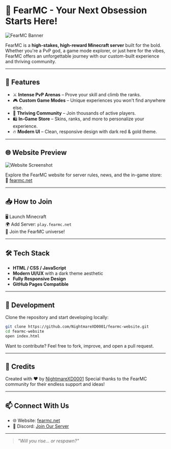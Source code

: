 # 🌌 FearMC - Your Next Obsession Starts Here!

![FearMC Banner](https://fearmc.net/logo.png)

FearMC is a **high-stakes, high-reward Minecraft server** built for the bold. Whether you're a PvP god, a game mode explorer, or just here for the vibes, FearMC offers an unforgettable journey with our custom-built experience and thriving community.

---

## 🚀 Features

- ⚔️ **Intense PvP Arenas** – Prove your skill and climb the ranks.
- 🎮 **Custom Game Modes** – Unique experiences you won't find anywhere else.
- 👑 **Thriving Community** – Join thousands of active players.
- 🛍️ **In-Game Store** – Skins, ranks, and more to personalize your experience.
- 🔥 **Modern UI** – Clean, responsive design with dark red & gold theme.

---

## 🌐 Website Preview

![Website Screenshot]([https://user-images.githubusercontent.com/your-screenshot-link.png](https://media.discordapp.net/attachments/1093028009436524576/1370686266303320214/image.png?ex=68206690&is=681f1510&hm=24fa3ebb6f5fc0ed4ba6953a3f26153e020e24db530bd2f47eda55ab86fe3e8d&=&format=webp&quality=lossless&width=807&height=544))

Explore the FearMC website for server rules, news, and the in-game store:
🔗 [fearmc.net](https://fearmc.net)

---

## 📥 How to Join

🖥️ Launch Minecraft  
🌍 Add Server: `play.fearmc.net`  
🎉 Join the FearMC universe!

---

## 🛠️ Tech Stack

- **HTML / CSS / JavaScript**
- **Modern UI/UX** with a dark theme aesthetic
- **Fully Responsive Design**
- **GitHub Pages Compatible**

---

## 🧰 Development

Clone the repository and start developing locally:

```bash
git clone https://github.com/NightmareXD0001/fearmc-website.git
cd fearmc-website
open index.html
````

Want to contribute? Feel free to fork, improve, and open a pull request.

---

## 🙌 Credits

Created with ❤️ by [NightmareXD0001](https://github.com/NightmareXD0001)
Special thanks to the FearMC community for their endless support and ideas!

---

## 📫 Connect With Us

* 🌐 Website: [fearmc.net](https://fearmc.net)
* 💬 Discord: [Join Our Server](https://discord.gg/fearmc) 

---

> *"Will you rise... or respawn?"*

```
